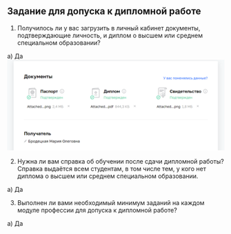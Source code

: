 ## Задание для допуска к дипломной работе
1. Получилось ли у вас загрузить в личный кабинет документы, подтверждающие личность, и диплом о высшем или среднем специальном образовании?

а) Да
![img](https://github.com/BelkaBro/Diplom/blob/main/img/%D0%B4%D0%BE%D0%BA%D1%83%D0%BC%D0%B5%D0%BD%D1%82%D1%8B.png)

2. Нужна ли вам справка об обучении после сдачи дипломной работы? Справка выдаётся всем студентам, в том числе тем, у кого нет диплома о высшем или среднем специальном образовании.
   
а) Да

3. Выполнен ли вами необходимый минимум заданий на каждом модуле профессии для допуска к дипломной работе?
   
а) Да
